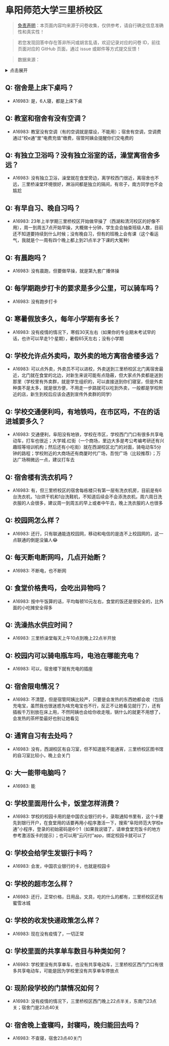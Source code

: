 # 阜阳师范大学三里桥校区

> [免责声明](https://colleges.chat/#_3)：本页面内容均来源于问卷收集，仅供参考，请自行确定信息准确性和真实性！

> 若您发现回答中存在答非所问或胡言乱语，欢迎记录对应的问卷 ID，前往页面对应的 GitHub 页面，通过 issue 或邮件等方式提交反馈！

> 数据来源：

<details><summary>点击展开</summary>
<ul>
<li>A16983: 匿名 (2023 年 03 月)</li>
</ul>
</details>

## Q: 宿舍是上床下桌吗？

- A16983: 是，6人寝，都是上床下桌

## Q: 教室和宿舍有没有空调？

- A16983: 教室没有空调（有的空调就是摆设，不能用）；宿舍有空调，空调费通过“校e通”里“电费充值”缴费，宿管阿姨会提醒你们交电费的

## Q: 有独立卫浴吗？没有独立浴室的话，澡堂离宿舍多远？

- A16983: 没有独立卫浴，澡堂就在食堂旁边，离学校西门很近，离宿舍也不远，三里桥澡堂环境很好，淋浴间都是独立的隔间，有帘子，南方同学也不会尴尬

## Q: 有早自习、晚自习吗？

- A16983: 23年上半学期三里桥校区开始做早操了（西湖和清河校区的好像不用），周一到周五7点开始早操，大概做十分钟，学生会会抽查班级人数，目前还不知道要持续到什么时候；没有晚自习，但有的班晚上会有课（这个看运气，我就是个一周有四个晚上都上到21点半才下课的大冤种）

## Q: 有晨跑吗？

- A16983: 没有晨跑，但要做早操，就是第九套广播体操

## Q: 每学期跑步打卡的要求是多少公里，可以骑车吗？

- A16983: 没有跑步打卡

## Q: 寒暑假放多久，每年小学期有多长？

- A16983: 没有疫情的情况下，寒假30天左右（如果你的专业期末考试早的话，也许可以早走1个星期），暑假65天左右；没有小学期

## Q: 学校允许点外卖吗，取外卖的地方离宿舍楼多远？

- A16983: 可以点外卖，外卖员不可以进校，外卖送到三里桥校区北门离宿舍最近，北门就在食堂的北边，对新生来说可能有点隐蔽，但大家点外卖都是送到那里（学校里有外卖群，就是学生组织的，可以直接送到你们寝室，但是外卖种类不是太多，就是很方便，不用走一步路就可以吃到外卖，一般都是学校附近的店，新生到校后应该会遇到宣传外卖群的同学）

## Q: 学校交通便利吗，有地铁吗，在市区吗，不在的话进城要多久？

- A16983: 交通便利，阜阳没有地铁，学校在市区，学校西门门口有很多共享电动车，打车也很近；大学城.红街（一个商场，里边大多是考公考编考研还有兴趣班等培训机构；然后还有小吃街）就在西湖校区北门的对面，骑电动车5分钟的路程；学校附近的大商场还有商厦时代广场，吾悦广场（比较推荐）；万达广场稍微远一点，建议打车去

## Q: 宿舍楼有洗衣机吗？

- A16983: 有，但三里桥校区的宿舍每栋楼只有第一层有洗衣机房，目前是有6台洗衣机，1台烘干机和1台洗鞋机，不知道后续会不会添洗衣机，周六周日洗衣服的人会很多，建议周一到周五的早上或者中午去，晚上洗衣服的人也很多

## Q: 校园网怎么样？

- A16983: 还行，只有联通能连校园网，移动和电信的是连不上校园网的，这一点联通的倒是没骗人😂

## Q: 每天断电断网吗，几点开始断？

- A16983: 不断电，也不断网

## Q: 食堂价格贵吗，会吃出异物吗？

- A16983: 按中午饭算的话，平均每顿10元左右，食堂的饭还是很安全的，比外面的小吃摊安全得多

## Q: 洗澡热水供应时间？

- A16983: 三里桥澡堂每天上午10点到晚上22点半开放

## Q: 校园内可以骑电瓶车吗，电池在哪能充电？

- A16983: 可以，宿舍楼下就有充电的插座

## Q: 宿舍限电情况？

- A16983: 不清楚，但是宿管阿姨比较严，只要是会发热的东西她都会收（包括充电宝，虽然我也很迷惑为啥充电宝也不行，反正不让她看见就行了），还有插板千万别放在床上用，不然阿姨也会给你收走哦，锅什么的就更不用想了，会发热的茶杯垫最好也别让她看见

## Q: 通宵自习有去处吗？

- A16983: 没有，西湖校区有自习室，但不知道能不能通宵，三里桥校区图书馆的自习室比较小，晚上会关门

## Q: 大一能带电脑吗？

- A16983: 能

## Q: 学校里面用什么卡，饭堂怎样消费？

- A16983: 学校的校园卡用的是中国农业银行的卡，录取通知书里有，这个卡要先到银行开户，在食堂用的话要再用小程序激活一下，搜索“阜阳师范大学校e通”小程序，登录的初始密码是6个1（如果我说错了，请单食堂充饭卡的地方参考激活饭卡的提示）；也可以用“云闪付”app，绑定校园卡就可以了

## Q: 学校会给学生发银行卡吗？

- A16983: 会发，中国农业银行的卡，也就是校园卡

## Q: 学校的超市怎么样？

- A16983: 还行，正常价格，日用品，文具，吃的什么的都有，三里桥校区还有蜜雪冰城

## Q: 学校的收发快递政策怎么样？

- A16983: 现在没有疫情了，一切正常

## Q: 学校里面的共享单车数目与种类如何？

- A16983: 学校里没有共享单车，也没有共享电动车，三里桥校区西门门口有很多共享电动车，可能是因为学校里没有共享单车停放点

## Q: 现阶段学校的门禁情况如何？

- A16983: 没有疫情的情况下，三里桥校区西门晚上22点半关，东南门23点关；宿舍门是23点40关

## Q: 宿舍晚上查寝吗，封寝吗，晚归能回去吗？

- A16983: 不查寝，宿舍23点40关门

